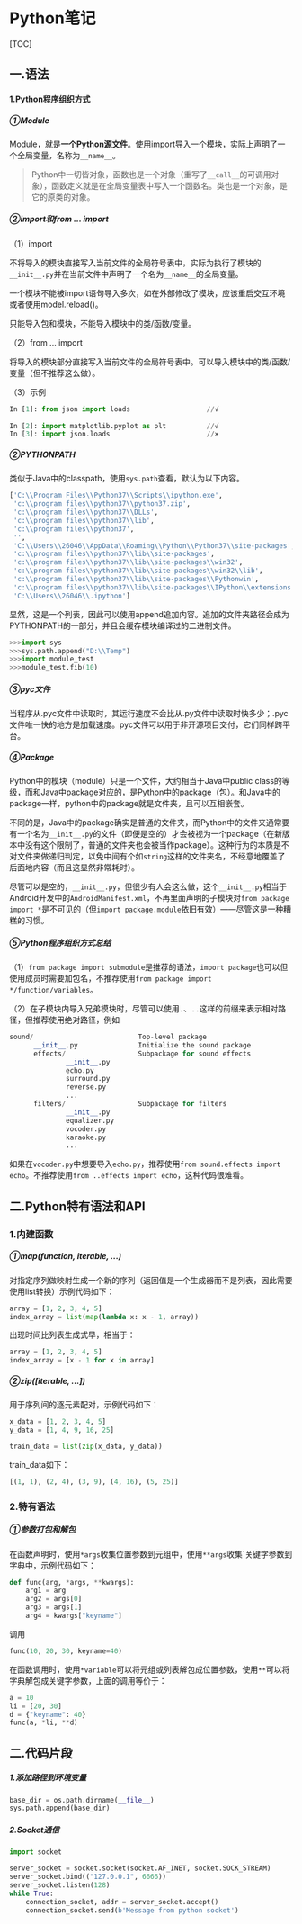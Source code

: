# Python笔记

[TOC]

## 一.语法

#### 1.Python程序组织方式

##### ①Module

Module，就是**一个Python源文件**。使用import导入一个模块，实际上声明了一个全局变量，名称为`__name__`。

> Python中一切皆对象，函数也是一个对象（重写了`__call__`的可调用对象），函数定义就是在全局变量表中写入一个函数名。类也是一个对象，是它的原类的对象。

##### ②import和from ... import

（1）import

不将导入的模块直接写入当前文件的全局符号表中，实际为执行了模块的`__init__.py`并在当前文件中声明了一个名为`__name__`的全局变量。

一个模块不能被import语句导入多次，如在外部修改了模块，应该重启交互环境或者使用model.reload()。

只能导入包和模块，不能导入模块中的类/函数/变量。

（2）from ... import

将导入的模块部分直接写入当前文件的全局符号表中。可以导入模块中的类/函数/变量（但不推荐这么做）。

（3）示例

```python
In [1]: from json import loads 			 		 //√
    
In [2]: import matplotlib.pyplot as plt			 //√
In [3]: import json.loads						 //×
```

##### ②PYTHONPATH

类似于Java中的classpath，使用`sys.path`查看，默认为以下内容。

```python
['C:\\Program Files\\Python37\\Scripts\\ipython.exe',
 'c:\\program files\\python37\\python37.zip',
 'c:\\program files\\python37\\DLLs',
 'c:\\program files\\python37\\lib',
 'c:\\program files\\python37',
 '',
 'C:\\Users\\26046\\AppData\\Roaming\\Python\\Python37\\site-packages',
 'c:\\program files\\python37\\lib\\site-packages',
 'c:\\program files\\python37\\lib\\site-packages\\win32',
 'c:\\program files\\python37\\lib\\site-packages\\win32\\lib',
 'c:\\program files\\python37\\lib\\site-packages\\Pythonwin',
 'c:\\program files\\python37\\lib\\site-packages\\IPython\\extensions',
 'C:\\Users\\26046\\.ipython']
```

显然，这是一个列表，因此可以使用append追加内容。追加的文件夹路径会成为PYTHONPATH的一部分，并且会缓存模块编译过的二进制文件。

```python
>>>import sys
>>>sys.path.append("D:\\Temp")
>>>import module_test
>>>module_test.fib(10)
```

##### ③pyc文件

当程序从.pyc文件中读取时，其运行速度不会比从.py文件中读取时快多少；.pyc文件唯一快的地方是加载速度。pyc文件可以用于非开源项目交付，它们同样跨平台。

##### ④Package

Python中的模块（module）只是一个文件，大约相当于Java中public class的等级，而和Java中package对应的，是Python中的package（包）。和Java中的package一样，python中的package就是文件夹，且可以互相嵌套。

不同的是，Java中的package确实是普通的文件夹，而Python中的文件夹通常要有一个名为`__init__.py`的文件（即便是空的）才会被视为一个package（在新版本中没有这个限制了，普通的文件夹也会被当作package）。这种行为的本质是不对文件夹做递归判定，以免中间有个如`string`这样的文件夹名，不经意地覆盖了后面地内容（而且这显然非常耗时）。

尽管可以是空的，`__init__.py`，但很少有人会这么做，这个`__init__.py`相当于Android开发中的`AndroidManifest.xml`，不再里面声明的子模块对`from package import *`是不可见的（但`import package.module`依旧有效）——尽管这是一种糟糕的习惯。

##### ⑤Python程序组织方式总结

（1）`from package import submodule`是推荐的语法，`import package`也可以但使用成员时需要加包名，不推荐使用`from package import */function/variables`。

（2）在子模块内导入兄弟模块时，尽管可以使用`.`、`..`这样的前缀来表示相对路径，但推荐使用绝对路径，例如

```python
sound/                          Top-level package
      __init__.py               Initialize the sound package
      effects/                  Subpackage for sound effects
              __init__.py
              echo.py
              surround.py
              reverse.py
              ...
      filters/                  Subpackage for filters
              __init__.py
              equalizer.py
              vocoder.py
              karaoke.py
              ...
```

如果在`vocoder.py`中想要导入`echo.py`，推荐使用`from sound.effects import echo`。不推荐使用`from ..effects import echo`，这种代码很难看。

## 二.Python特有语法和API

### 1.内建函数

##### ①map(function, iterable, ...)

对指定序列做映射生成一个新的序列（返回值是一个生成器而不是列表，因此需要使用list转换）示例代码如下：

```python
array = [1, 2, 3, 4, 5]
index_array = list(map(lambda x: x - 1, array))
```

出现时间比列表生成式早，相当于：

```python
array = [1, 2, 3, 4, 5]
index_array = [x - 1 for x in array]
```

##### ②zip([iterable, ...])

用于序列间的逐元素配对，示例代码如下：

```python
x_data = [1, 2, 3, 4, 5]
y_data = [1, 4, 9, 16, 25]

train_data = list(zip(x_data, y_data))
```

train_data如下：

```python
[(1, 1), (2, 4), (3, 9), (4, 16), (5, 25)]
```

### 2.特有语法

##### ①参数打包和解包

在函数声明时，使用`*args`收集位置参数到元组中，使用`**args`收集`关键字参数到字典中，示例代码如下：

```python
def func(arg, *args, **kwargs):
    arg1 = arg
    arg2 = args[0]
    arg3 = args[1]
    arg4 = kwargs["keyname"]
```

调用

```python
func(10, 20, 30, keyname=40)
```

在函数调用时，使用`*variable`可以将元组或列表解包成位置参数，使用`**`可以将字典解包成关键字参数，上面的调用等价于：

```python
a = 10
li = [20, 30]
d = {"keyname": 40}
func(a, *li, **d)
```

## 二.代码片段

##### 1.添加路径到环境变量

```python
base_dir = os.path.dirname(__file__)
sys.path.append(base_dir)
```

##### 2.Socket通信

```python
import socket

server_socket = socket.socket(socket.AF_INET, socket.SOCK_STREAM)
server_socket.bind(("127.0.0.1", 6666))
server_socket.listen(128)
while True:
    connection_socket, addr = server_socket.accept()
    connection_socket.send(b'Message from python socket')
```



